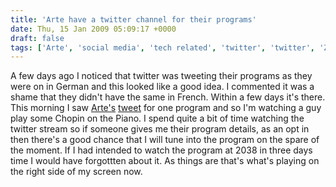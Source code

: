 ```yaml
---
title: 'Arte have a twitter channel for their programs'
date: Thu, 15 Jan 2009 05:09:17 +0000
draft: false
tags: ['Arte', 'social media', 'tech related', 'twitter', 'twitter', 'Zattoo']
---
```


A few days ago I noticed that twitter was tweeting their programs as they were on in German and this looked like a good idea. I commented it was a shame that they didn't have the same in French. Within a few days it's there. This morning I saw [Arte's](http://twitter.com/ARTEtv_fr) [tweet](http://twitter.com/ARTEtv_fr/status/1120277490) for one program and so I'm watching a guy play some Chopin on the Piano. I spend quite a bit of time watching the twitter stream so if someone gives me their program details, as an opt in then there's a good chance that I will tune into the program on the spare of the moment. If I had intended to watch the program at 2038 in three days time I would have forgottten about it. As things are that's what's playing on the right side of my screen now.
